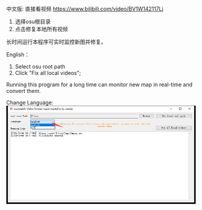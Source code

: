 中文版: 直接看视频 https://www.bilibili.com/video/BV1W142117Lj
1. 选择osu根目录
2. 点击修复本地所有视频

长时间运行本程序可实时监控新图并修复。

English：
1. Select osu root path
2. Click "Fix all local videos";


Running this program for a long time can monitor new map in real-time and convert them.

Change Language:
![image](https://raw.githubusercontent.com/wanjiaXG/osu-video-convert/master/language.png)
